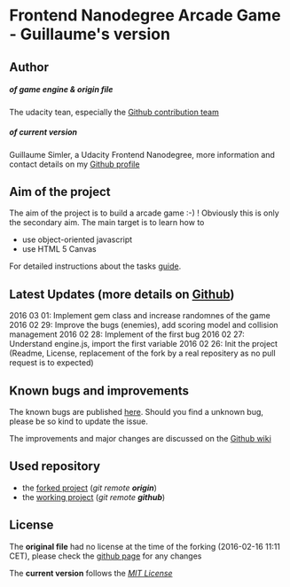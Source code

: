 Frontend Nanodegree Arcade Game - Guillaume's version
===============================

Author
----

##### of game engine & origin file

The udacity tean, especially the [Github contribution team](https://github.com/udacity/frontend-nanodegree-arcade-game/graphs/contributors)


##### of current version
Guillaume Simler, a Udacity Frontend Nanodegree, more information and contact details on my [Github profile](https://github.com/guillaumesimler)

Aim of the project
----
The aim of the project is to build a arcade game :-) ! Obviously this is only the secondary aim. The main target is to learn how to 
* use object-oriented javascript
* use HTML 5 Canvas

For detailed instructions about the tasks [guide](https://docs.google.com/document/d/1v01aScPjSWCCWQLIpFqvg3-vXLH2e8_SZQKC8jNO0Dc/pub?embedded=true).

Latest Updates (more details on [Github](https://github.com/guillaumesimler/nanofep3/commits/master))
----
2016 03 01: Implement gem class and increase randomnes of the game
2016 02 29: Improve the bugs (enemies), add scoring model and collision management
2016 02 28: Implement of the first bug 
2016 02 27: Understand engine.js, import the first variable
2016 02 26: Init the project (Readme, License, replacement of the fork by a real repositery as no pull request is to expected)


Known bugs and improvements
----
The known bugs are published [here](https://github.com/guillaumesimler/nanofep3/issues). Should you find a unknown bug, please be so kind to update the issue. 

The improvements and major changes are discussed on the [Github wiki](https://github.com/guillaumesimler/nanofep3/wiki)

Used repository 
----
* the [forked project](https://github.com/guillaumesimler/frontend-nanodegree-arcade-game) (_git remote **origin**_)
* the [working project](https://github.com/guillaumesimler/nanofep3) (_git remote **github**_)


License
----
The **original file** had no license at the time of the forking (2016-02-16 11:11 CET), please check the [github page](https://github.com/udacity/frontend-nanodegree-arcade-game) for any changes

The **current version** follows the [_MIT License_](https://github.com/guillaumesimler/nanofep3/blob/master/LICENSE.txt) 